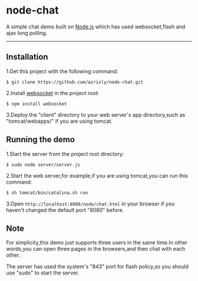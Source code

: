 node-chat
=========

A simple chat demo built on [Node.js](http://nodejs.org/) which has used websocket,flash and ajax long polling.

---

Installation
------------
 
1.Get this project with the following command:
	
	$ git clone https://github.com/airixly/node-chat.git

2.Install [websocket](https://github.com/Worlize/WebSocket-Node) in the project root:
	
	$ npm install websocket

3.Deploy the "client" directory to your web server's app directory,such as "tomcat/webapps/" if you are using tomcat.

Running the demo
----------------
1.Start the server from the project root directory:

	$ sudo node server/server.js  
	
2.Start the web server,for example,if you are using tomcat,you can run this command:
	
	$ sh tomcat/bin/catalina.sh run
	
3.Open `http://localhost:8080/node/chat.html` in your browser	if you haven't changed the default port "8080" before.

Note
----
For simplicity,this demo just supports three users in the same time.In other words,you can open three pages in the browsers,and then chat with each other.

The server has used the system's "843" port for flash policy,so you should use "sudo" to start the server.

